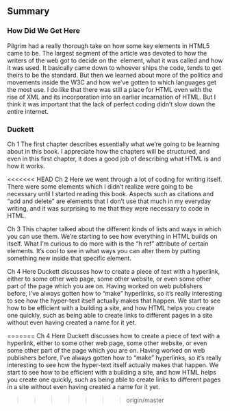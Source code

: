 ## Summary

### How Did We Get Here

Pilgrim had a really thorough take on how some key elements in HTML5 came to be.  The largest segment of the article was devoted to how the writers of the web got to decide on the <IMG> element, what it was called and how it was used.  It basically came down to whoever ships the code, tends to get theirs to be the standard.  But then we learned about more of the politics and movements inside the W3C and how we’ve gotten to which languages get the most use.  I do like that there was still a place for HTML even with the rise of XML and its incorporation into an earlier incarnation of HTML.  But I think it was important that the lack of perfect coding didn’t slow down the entire internet.

### Duckett
Ch 1
The first chapter describes essentially what we’re going to be learning about in this book.  I appreciate how the chapters will be structured, and even in this first chapter, it does a good job of describing what HTML is and how it works.

<<<<<<< HEAD
Ch 2
Here we went through a lot of coding for writing itself.  There were some elements which I didn’t realize were going to be necessary until I started reading this book.  Aspects such as citations and “add and delete” are elements that I don’t use that much in my everyday writing, and it was surprising to me that they were necessary to code in HTML.

Ch 3
This chapter talked about the different kinds of lists and ways in which you can use them.  We’re starting to see how everything in HTML builds on itself.  What I’m curious to do more with is the “h ref” attribute of certain elements.  It’s cool to see in what ways you can alter them by putting something new inside that specific element.

Ch 4
Here Duckett discusses how to create a piece of text with a hyperlink, either to some other web page, some other website, or even some other part of the page which you are on.  Having worked on web publishers before, I’ve always gotten how to “make” hyperlinks, so it’s really interesting to see how the hyper-text itself actually makes that happen.  We start to see how to be efficient with a building a site, and how HTML helps you create one quickly, such as being able to create links to different pages in a site without even having created a name for it yet.

=======
Ch 4
Here Duckett discusses how to create a piece of text with a hyperlink, either to some other web page, some other website, or even some other part of the page which you are on.  Having worked on web publishers before, I’ve always gotten how to “make” hyperlinks, so it’s really interesting to see how the hyper-text itself actually makes that happen.  We start to see how to be efficient with a building a site, and how HTML helps you create one quickly, such as being able to create links to different pages in a site without even having created a name for it yet.
>>>>>>> origin/master
